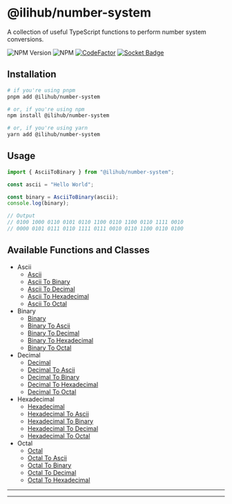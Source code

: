 # @ilihub/number-system

A collection of useful TypeScript functions to perform number system conversions.

![NPM Version](https://img.shields.io/npm/v/%40ilihub%2Fnumber-system?color=33cd56&logo=npm)
![NPM](https://img.shields.io/npm/l/%40ilihub%2Fnumber-system)
[![CodeFactor](https://www.codefactor.io/repository/github/ilihub/npm/badge)](https://www.codefactor.io/repository/github/ilihub/npm)
[![Socket Badge](https://socket.dev/api/badge/npm/package/@ilihub/number-system)](https://socket.dev/npm/package/@ilihub/number-system)

## Installation

```bash
# if you're using pnpm
pnpm add @ilihub/number-system

# or, if you're using npm
npm install @ilihub/number-system

# or, if you're using yarn
yarn add @ilihub/number-system
```

## Usage

```javascript
import { AsciiToBinary } from "@ilihub/number-system";

const ascii = "Hello World";

const binary = AsciiToBinary(ascii);
console.log(binary);

// Output
// 0100 1000 0110 0101 0110 1100 0110 1100 0110 1111 0010
// 0000 0101 0111 0110 1111 0111 0010 0110 1100 0110 0100
```

## Available Functions and Classes

- Ascii
  - [Ascii](https://www.npmjs.com/package/@ilihub/ascii)
  - [Ascii To Binary](https://www.npmjs.com/package/@ilihub/ascii-to-binary)
  - [Ascii To Decimal](https://www.npmjs.com/package/@ilihub/ascii-to-decimal)
  - [Ascii To Hexadecimal](https://www.npmjs.com/package/@ilihub/ascii-to-hexadecimal)
  - [Ascii To Octal](https://www.npmjs.com/package/@ilihub/ascii-to-octal)
- Binary
  - [Binary](https://www.npmjs.com/package/@ilihub/binary)
  - [Binary To Ascii](https://www.npmjs.com/package/@ilihub/binary-to-ascii)
  - [Binary To Decimal](https://www.npmjs.com/package/@ilihub/binary-to-decimal)
  - [Binary To Hexadecimal](https://www.npmjs.com/package/@ilihub/binary-to-hexadecimal)
  - [Binary To Octal](https://www.npmjs.com/package/@ilihub/binary-to-octal)
- Decimal
  - [Decimal](https://www.npmjs.com/package/@ilihub/decimal)
  - [Decimal To Ascii](https://www.npmjs.com/package/@ilihub/decimal-to-ascii)
  - [Decimal To Binary](https://www.npmjs.com/package/@ilihub/decimal-to-binary)
  - [Decimal To Hexadecimal](https://www.npmjs.com/package/@ilihub/decimal-to-hexadecimal)
  - [Decimal To Octal](https://www.npmjs.com/package/@ilihub/decimal-to-octal)
- Hexadecimal
  - [Hexadecimal](https://www.npmjs.com/package/@ilihub/hexadecimal)
  - [Hexadecimal To Ascii](https://www.npmjs.com/package/@ilihub/hexadecimal-to-ascii)
  - [Hexadecimal To Binary](https://www.npmjs.com/package/@ilihub/hexadecimal-to-binary)
  - [Hexadecimal To Decimal](https://www.npmjs.com/package/@ilihub/hexadecimal-to-decimal)
  - [Hexadecimal To Octal](https://www.npmjs.com/package/@ilihub/hexadecimal-to-octal)
- Octal
  - [Octal](https://www.npmjs.com/package/@ilihub/octal)
  - [Octal To Ascii](https://www.npmjs.com/package/@ilihub/octal-to-ascii)
  - [Octal To Binary](https://www.npmjs.com/package/@ilihub/octal-to-binary)
  - [Octal To Decimal](https://www.npmjs.com/package/@ilihub/octal-to-decimal)
  - [Octal To Hexadecimal](https://www.npmjs.com/package/@ilihub/octal-to-hexadecimal)

---

<!-- sponsors_and_backers_section_start -->

<!-- sponsors_and_backers_section_end -->

---
